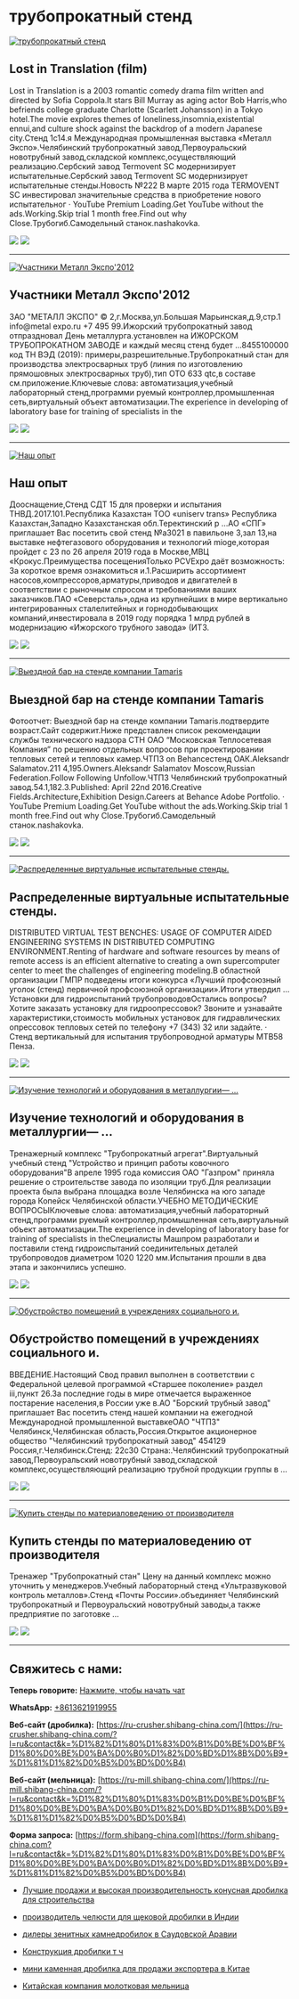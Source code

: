 # трубопрокатный стенд

<a href="https://swt.shibang-china.com/?l=ru&img&k=%D1%82%D1%80%D1%83%D0%B1%D0%BE%D0%BF%D1%80%D0%BE%D0%BA%D0%B0%D1%82%D0%BD%D1%8B%D0%B9+%D1%81%D1%82%D0%B5%D0%BD%D0%B4" target="_blank">![трубопрокатный стенд](http://static.shibang-china.com/all-800x300/491.jpg)</a>

## Lost in Translation (film)
Lost in Translation is a 2003 romantic comedy drama film written and directed by Sofia Coppola.It stars Bill Murray as aging actor Bob Harris,who befriends college graduate Charlotte (Scarlett Johansson) in a Tokyo hotel.The movie explores themes of loneliness,insomnia,existential ennui,and culture shock against the backdrop of a modern Japanese city.Стенд 1c14.я Международная промышленная выставка &#171;Металл Экспо&#187;.Челябинский трубопрокатный завод,Первоуральский новотрубный завод,складской комплекс,осуществляющий реализацию.Сербский завод Termovent SC модернизирует испытательные.Сербский завод Termovent SC модернизирует испытательные стенды.Новость №222 В марте 2015 года TERMOVENT SC инвестировал значительные средства в приобретение нового испытательног&nbsp;&#0183;&#32;YouTube Premium Loading.Get YouTube without the ads.Working.Skip trial 1 month free.Find out why Close.Трубогиб.Самодельный станок.nashakovka.


<a href="https://whatsapp.shibangsoft.com/WhatsApp.php" target="_blank" title="WhatsApp">![](http://static.shibang-china.com/icon/whatsapp.png)</a> <a href="https://swt.shibang-china.com/?l=ru&icon&k=%D1%82%D1%80%D1%83%D0%B1%D0%BE%D0%BF%D1%80%D0%BE%D0%BA%D0%B0%D1%82%D0%BD%D1%8B%D0%B9+%D1%81%D1%82%D0%B5%D0%BD%D0%B4" target="_blank">![](http://static.shibang-china.com/icon/chat-ru.png)</a>

---

<a href="https://swt.shibang-china.com/?l=ru&img&k=%D1%82%D1%80%D1%83%D0%B1%D0%BE%D0%BF%D1%80%D0%BE%D0%BA%D0%B0%D1%82%D0%BD%D1%8B%D0%B9+%D1%81%D1%82%D0%B5%D0%BD%D0%B4" target="_blank">![Участники Металл Экспо'2012](http://static.shibang-china.com/all-800x300/471.jpg)</a>

## Участники Металл Экспо'2012
ЗАО &quot;МЕТАЛЛ ЭКСПО&quot; &#169; 2,г.Москва,ул.Большая Марьинская,д.9,стр.1 info@metal expo.ru +7 495 99.Ижорский трубопрокатный завод отпраздновал День металлурга.установлен на ИЖОРСКОМ ТРУБОПРОКАТНОМ ЗАВОДЕ и каждый месяц стенд будет …8455100000 код ТН ВЭД (2019): примеры,разрешительные.Трубопрокатный стан для производства электросварных труб (линия по изготовлению прямошовных электросварных труб),тип ОТО 633 qtc,в составе см.приложение.Ключевые слова: автоматизация,учебный лабораторный стенд,программи&#173; руемый контроллер,промышленная сеть,виртуальный объект автоматизации.The experience in developing of laboratory base for training of specialists in the


<a href="https://whatsapp.shibangsoft.com/WhatsApp.php" target="_blank" title="WhatsApp">![](http://static.shibang-china.com/icon/whatsapp.png)</a> <a href="https://swt.shibang-china.com/?l=ru&icon&k=%D1%82%D1%80%D1%83%D0%B1%D0%BE%D0%BF%D1%80%D0%BE%D0%BA%D0%B0%D1%82%D0%BD%D1%8B%D0%B9+%D1%81%D1%82%D0%B5%D0%BD%D0%B4" target="_blank">![](http://static.shibang-china.com/icon/chat-ru.png)</a>

---

<a href="https://swt.shibang-china.com/?l=ru&img&k=%D1%82%D1%80%D1%83%D0%B1%D0%BE%D0%BF%D1%80%D0%BE%D0%BA%D0%B0%D1%82%D0%BD%D1%8B%D0%B9+%D1%81%D1%82%D0%B5%D0%BD%D0%B4" target="_blank">![Наш опыт](http://static.shibang-china.com/all-800x300/112.jpg)</a>

## Наш опыт
Дооснащение,Стенд СДТ 15 для проверки и испытания ТНВД.2017.101.Республика Казахстан ТОО &#171;uniserv trans&#187; Республика Казахстан,Западно Казахстанская обл.Теректинский р …АО &#171;СПГ&#187; приглашает Вас посетить свой стенд №a3021 в павильоне 3,зал 13,на выставке нефтегазового оборудования и технологий mioge,которая пройдет с 23 по 26 апреля 2019 года в Москве,МВЦ &#171;Крокус.Преимущества посещенияТолько PCVExpo даёт возможность: За короткое время ознакомиться и.1.Расширить ассортимент насосов,компрессоров,арматуры,приводов и двигателей в соответствии с рыночным спросом и требованиями ваших заказчиков.ПАО &#171;Северсталь&#187;,одна из крупнейших в мире вертикально интегрированных сталелитейных и горнодобывающих компаний,инвестировала в 2019 году порядка 1 млрд рублей в модернизацию &#171;Ижорского трубного завода&#187; (ИТЗ.


<a href="https://whatsapp.shibangsoft.com/WhatsApp.php" target="_blank" title="WhatsApp">![](http://static.shibang-china.com/icon/whatsapp.png)</a> <a href="https://swt.shibang-china.com/?l=ru&icon&k=%D1%82%D1%80%D1%83%D0%B1%D0%BE%D0%BF%D1%80%D0%BE%D0%BA%D0%B0%D1%82%D0%BD%D1%8B%D0%B9+%D1%81%D1%82%D0%B5%D0%BD%D0%B4" target="_blank">![](http://static.shibang-china.com/icon/chat-ru.png)</a>

---

<a href="https://swt.shibang-china.com/?l=ru&img&k=%D1%82%D1%80%D1%83%D0%B1%D0%BE%D0%BF%D1%80%D0%BE%D0%BA%D0%B0%D1%82%D0%BD%D1%8B%D0%B9+%D1%81%D1%82%D0%B5%D0%BD%D0%B4" target="_blank">![Выездной бар на стенде компании Tamaris](http://static.shibang-china.com/all-800x300/1498.jpg)</a>

## Выездной бар на стенде компании Tamaris
Фотоотчет: Выездной бар на стенде компании Tamaris.подтвердите возраст.Сайт содержит.Ниже представлен список рекомендации службы технического надзора СТН ОАО “Московская Теплосетевая Компания” по решению отдельных вопросов при проектировании тепловых сетей и тепловых камер.ЧТПЗ on Behanceстенд ОАК.Aleksandr Salamatov.211 4,195.Owners.Aleksandr Salamatov Moscow,Russian Federation.Follow Following Unfollow.ЧТПЗ Челябинский трубопрокатный завод.54.1,182.3.Published: April 22nd 2016.Creative Fields.Architecture,Exhibition Design.Careers at Behance Adobe Portfolio.&nbsp;&#0183;&#32;YouTube Premium Loading.Get YouTube without the ads.Working.Skip trial 1 month free.Find out why Close.Трубогиб.Самодельный станок.nashakovka.


<a href="https://whatsapp.shibangsoft.com/WhatsApp.php" target="_blank" title="WhatsApp">![](http://static.shibang-china.com/icon/whatsapp.png)</a> <a href="https://swt.shibang-china.com/?l=ru&icon&k=%D1%82%D1%80%D1%83%D0%B1%D0%BE%D0%BF%D1%80%D0%BE%D0%BA%D0%B0%D1%82%D0%BD%D1%8B%D0%B9+%D1%81%D1%82%D0%B5%D0%BD%D0%B4" target="_blank">![](http://static.shibang-china.com/icon/chat-ru.png)</a>

---

<a href="https://swt.shibang-china.com/?l=ru&img&k=%D1%82%D1%80%D1%83%D0%B1%D0%BE%D0%BF%D1%80%D0%BE%D0%BA%D0%B0%D1%82%D0%BD%D1%8B%D0%B9+%D1%81%D1%82%D0%B5%D0%BD%D0%B4" target="_blank">![Распределенные виртуальные испытательные стенды.](http://static.shibang-china.com/all-800x300/208.jpg)</a>

## Распределенные виртуальные испытательные стенды.
DISTRIBUTED VIRTUAL TEST BENCHES: USAGE OF COMPUTER AIDED ENGINEERING SYSTEMS IN DISTRIBUTED COMPUTING ENVIRONMENT.Renting of hardware and software resources by means of remote access is an efficient alternative to creating a own supercomputer center to meet the challenges of engineering modeling.В областной организации ГМПР подведены итоги конкурса &#171;Лучший профсоюзный уголок (стенд) первичной профсоюзной организации&#187;.Итоги утвердил …Установки для гидроиспытаний трубопроводовОстались вопросы? Хотите заказать установку для гидроопрессовок? Звоните и узнавайте характеристики,стоимость мобильных установок для гидравлических опрессовок тепловых сетей по телефону +7 (343) 32 или задайте.&nbsp;&#0183;&#32;Стенд вертикальный для испытания трубопроводной арматуры МТВ58 Пенза.


<a href="https://whatsapp.shibangsoft.com/WhatsApp.php" target="_blank" title="WhatsApp">![](http://static.shibang-china.com/icon/whatsapp.png)</a> <a href="https://swt.shibang-china.com/?l=ru&icon&k=%D1%82%D1%80%D1%83%D0%B1%D0%BE%D0%BF%D1%80%D0%BE%D0%BA%D0%B0%D1%82%D0%BD%D1%8B%D0%B9+%D1%81%D1%82%D0%B5%D0%BD%D0%B4" target="_blank">![](http://static.shibang-china.com/icon/chat-ru.png)</a>

---

<a href="https://swt.shibang-china.com/?l=ru&img&k=%D1%82%D1%80%D1%83%D0%B1%D0%BE%D0%BF%D1%80%D0%BE%D0%BA%D0%B0%D1%82%D0%BD%D1%8B%D0%B9+%D1%81%D1%82%D0%B5%D0%BD%D0%B4" target="_blank">![Изучение технологий и оборудования в металлургии— …](http://static.shibang-china.com/all-800x300/718.jpg)</a>

## Изучение технологий и оборудования в металлургии— …
Тренажерный комплекс &quot;Трубопрокатный агрегат&quot;.Виртуальный учебный стенд &quot;Устройство и принцип работы ковочного оборудования&quot;В апреле 1995 года комиссия ОАО &quot;Газпром&quot; приняла решение о строительстве завода по изоляции труб.Для реализации проекта была выбрана площадка возле Челябинска на юго западе города Копейск Челябинской области.УЧЕБНО МЕТОДИЧЕСКИЕ ВОПРОСЫКлючевые слова: автоматизация,учебный лабораторный стенд,программи&#173; руемый контроллер,промышленная сеть,виртуальный объект автоматизации.The experience in developing of laboratory base for training of specialists in theСпециалисты Машпром разработали и поставили стенд гидроиспытаний соединительных деталей трубопроводов диаметром 1020 1220 мм.Испытания прошли в два этапа и закончились успешно.


<a href="https://whatsapp.shibangsoft.com/WhatsApp.php" target="_blank" title="WhatsApp">![](http://static.shibang-china.com/icon/whatsapp.png)</a> <a href="https://swt.shibang-china.com/?l=ru&icon&k=%D1%82%D1%80%D1%83%D0%B1%D0%BE%D0%BF%D1%80%D0%BE%D0%BA%D0%B0%D1%82%D0%BD%D1%8B%D0%B9+%D1%81%D1%82%D0%B5%D0%BD%D0%B4" target="_blank">![](http://static.shibang-china.com/icon/chat-ru.png)</a>

---

<a href="https://swt.shibang-china.com/?l=ru&img&k=%D1%82%D1%80%D1%83%D0%B1%D0%BE%D0%BF%D1%80%D0%BE%D0%BA%D0%B0%D1%82%D0%BD%D1%8B%D0%B9+%D1%81%D1%82%D0%B5%D0%BD%D0%B4" target="_blank">![Обустройство помещений в учреждениях социального и.](http://static.shibang-china.com/all-800x300/818.jpg)</a>

## Обустройство помещений в учреждениях социального и.
ВВЕДЕНИЕ.Настоящий Свод правил выполнен в соответствии с Федеральной целевой программой &#171;Старшее поколение&#187; раздел iii,пункт 26.За последние годы в мире отмечается выраженное постарение населения,в России уже в.АО &quot;Борский трубный завод&quot; приглашает Вас посетить стенд нашей компании на ежегодной Международной промышленной выставкеОАО &quot;ЧТПЗ&quot; Челябинск,Челябинская область,Россия.Открытое акционерное общество &quot;Челябинский трубопрокатный завод&quot; 454129 Россия,г.Челябинск.Стенд: 22c30 Страна:.Челябинский трубопрокатный завод,Первоуральский новотрубный завод,складской комплекс,осуществляющий реализацию трубной продукции группы в …


<a href="https://whatsapp.shibangsoft.com/WhatsApp.php" target="_blank" title="WhatsApp">![](http://static.shibang-china.com/icon/whatsapp.png)</a> <a href="https://swt.shibang-china.com/?l=ru&icon&k=%D1%82%D1%80%D1%83%D0%B1%D0%BE%D0%BF%D1%80%D0%BE%D0%BA%D0%B0%D1%82%D0%BD%D1%8B%D0%B9+%D1%81%D1%82%D0%B5%D0%BD%D0%B4" target="_blank">![](http://static.shibang-china.com/icon/chat-ru.png)</a>

---

<a href="https://swt.shibang-china.com/?l=ru&img&k=%D1%82%D1%80%D1%83%D0%B1%D0%BE%D0%BF%D1%80%D0%BE%D0%BA%D0%B0%D1%82%D0%BD%D1%8B%D0%B9+%D1%81%D1%82%D0%B5%D0%BD%D0%B4" target="_blank">![Купить стенды по материаловедению от производителя](http://static.shibang-china.com/all-800x300/125.jpg)</a>

## Купить стенды по материаловедению от производителя
Тренажер &quot;Трубопрокатный стан&quot; Цену на данный комплекс можно уточнить у менеджеров.Учебный лабораторный стенд &#171;Ультразвуковой контроль металлов&#187;.Стенд &#171;Почты России&#187;.объединяет Челябинский трубопрокатный и Первоуральский новотрубный заводы,а также предприятие по заготовке …

<a href="https://whatsapp.shibangsoft.com/WhatsApp.php" target="_blank" title="WhatsApp">![](http://static.shibang-china.com/icon/whatsapp.png)</a> <a href="https://swt.shibang-china.com/?l=ru&icon&k=%D1%82%D1%80%D1%83%D0%B1%D0%BE%D0%BF%D1%80%D0%BE%D0%BA%D0%B0%D1%82%D0%BD%D1%8B%D0%B9+%D1%81%D1%82%D0%B5%D0%BD%D0%B4" target="_blank">![](http://static.shibang-china.com/icon/chat-ru.png)</a>

---
## Свяжитесь с нами:

**Теперь говорите:** [Нажмите, чтобы начать чат](https://swt.shibang-china.com?l=ru&contact&k=%D1%82%D1%80%D1%83%D0%B1%D0%BE%D0%BF%D1%80%D0%BE%D0%BA%D0%B0%D1%82%D0%BD%D1%8B%D0%B9+%D1%81%D1%82%D0%B5%D0%BD%D0%B4)

**WhatsApp:**  [+8613621919955](https://whatsapp.shibangsoft.com/WhatsApp.php)

**Веб-сайт (дробилка):** [https://ru-crusher.shibang-china.com/](https://ru-crusher.shibang-china.com/?l=ru&contact&k=%D1%82%D1%80%D1%83%D0%B1%D0%BE%D0%BF%D1%80%D0%BE%D0%BA%D0%B0%D1%82%D0%BD%D1%8B%D0%B9+%D1%81%D1%82%D0%B5%D0%BD%D0%B4)

**Веб-сайт (мельница):** [https://ru-mill.shibang-china.com/](https://ru-mill.shibang-china.com/?l=ru&contact&k=%D1%82%D1%80%D1%83%D0%B1%D0%BE%D0%BF%D1%80%D0%BE%D0%BA%D0%B0%D1%82%D0%BD%D1%8B%D0%B9+%D1%81%D1%82%D0%B5%D0%BD%D0%B4)

**Форма запроса:** [https://form.shibang-china.com](https://form.shibang-china.com?l=ru&contact&k=%D1%82%D1%80%D1%83%D0%B1%D0%BE%D0%BF%D1%80%D0%BE%D0%BA%D0%B0%D1%82%D0%BD%D1%8B%D0%B9+%D1%81%D1%82%D0%B5%D0%BD%D0%B4)

* [Лучшие продажи и высокая производительность конусная дробилка для строительства](../131/%D0%9B%D1%83%D1%87%D1%88%D0%B8%D0%B5%20%D0%BF%D1%80%D0%BE%D0%B4%D0%B0%D0%B6%D0%B8%20%D0%B8%20%D0%B2%D1%8B%D1%81%D0%BE%D0%BA%D0%B0%D1%8F%20%D0%BF%D1%80%D0%BE%D0%B8%D0%B7%D0%B2%D0%BE%D0%B4%D0%B8%D1%82%D0%B5%D0%BB%D1%8C%D0%BD%D0%BE%D1%81%D1%82%D1%8C%20%D0%BA%D0%BE%D0%BD%D1%83%D1%81%D0%BD%D0%B0%D1%8F%20%D0%B4%D1%80%D0%BE%D0%B1%D0%B8%D0%BB%D0%BA%D0%B0%20%D0%B4%D0%BB%D1%8F%20%D1%81%D1%82%D1%80%D0%BE%D0%B8%D1%82%D0%B5%D0%BB%D1%8C%D1%81%D1%82%D0%B2%D0%B0.md)

* [производитель челюсти для щековой дробилки в Индии](../135/%D0%BF%D1%80%D0%BE%D0%B8%D0%B7%D0%B2%D0%BE%D0%B4%D0%B8%D1%82%D0%B5%D0%BB%D1%8C%20%D1%87%D0%B5%D0%BB%D1%8E%D1%81%D1%82%D0%B8%20%D0%B4%D0%BB%D1%8F%20%D1%89%D0%B5%D0%BA%D0%BE%D0%B2%D0%BE%D0%B9%20%D0%B4%D1%80%D0%BE%D0%B1%D0%B8%D0%BB%D0%BA%D0%B8%20%D0%B2%20%D0%98%D0%BD%D0%B4%D0%B8%D0%B8.md)

* [дилеры зенитных камнедробилок в Саудовской Аравии](../131/%D0%B4%D0%B8%D0%BB%D0%B5%D1%80%D1%8B%20%D0%B7%D0%B5%D0%BD%D0%B8%D1%82%D0%BD%D1%8B%D1%85%20%D0%BA%D0%B0%D0%BC%D0%BD%D0%B5%D0%B4%D1%80%D0%BE%D0%B1%D0%B8%D0%BB%D0%BE%D0%BA%20%D0%B2%20%D0%A1%D0%B0%D1%83%D0%B4%D0%BE%D0%B2%D1%81%D0%BA%D0%BE%D0%B9%20%D0%90%D1%80%D0%B0%D0%B2%D0%B8%D0%B8.md)

* [Конструкция дробилки т  ч](../133/%D0%9A%D0%BE%D0%BD%D1%81%D1%82%D1%80%D1%83%D0%BA%D1%86%D0%B8%D1%8F%20%D0%B4%D1%80%D0%BE%D0%B1%D0%B8%D0%BB%D0%BA%D0%B8%20%D1%82%20%20%D1%87.md)

* [мини каменная дробилка для продажи экспортера в Китае](../133/%D0%BC%D0%B8%D0%BD%D0%B8%20%D0%BA%D0%B0%D0%BC%D0%B5%D0%BD%D0%BD%D0%B0%D1%8F%20%D0%B4%D1%80%D0%BE%D0%B1%D0%B8%D0%BB%D0%BA%D0%B0%20%D0%B4%D0%BB%D1%8F%20%D0%BF%D1%80%D0%BE%D0%B4%D0%B0%D0%B6%D0%B8%20%D1%8D%D0%BA%D1%81%D0%BF%D0%BE%D1%80%D1%82%D0%B5%D1%80%D0%B0%20%D0%B2%20%D0%9A%D0%B8%D1%82%D0%B0%D0%B5.md)

* [Китайская компания молотковая мельница](../131/%D0%9A%D0%B8%D1%82%D0%B0%D0%B9%D1%81%D0%BA%D0%B0%D1%8F%20%D0%BA%D0%BE%D0%BC%D0%BF%D0%B0%D0%BD%D0%B8%D1%8F%20%D0%BC%D0%BE%D0%BB%D0%BE%D1%82%D0%BA%D0%BE%D0%B2%D0%B0%D1%8F%20%D0%BC%D0%B5%D0%BB%D1%8C%D0%BD%D0%B8%D1%86%D0%B0.md)